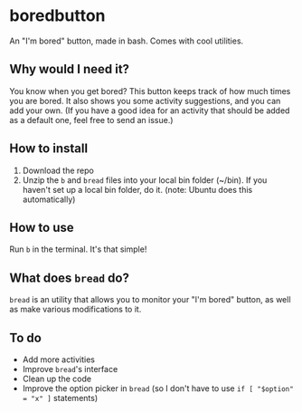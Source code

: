 # boredbutton
An "I'm bored" button, made in bash. Comes with cool utilities.
## Why would I need it?
You know when you get bored? This button keeps track of how much times you are bored. It also shows you some activity suggestions, and you can add your own. (If you have a good idea for an activity that should be added as a default one, feel free to send an issue.)
## How to install
1. Download the repo
2. Unzip the ``b`` and ``bread`` files into your local bin folder (~/bin). If you haven't set up a local bin folder, do it. (note: Ubuntu does this automatically)
## How to use
Run ``b`` in the terminal. It's that simple! 
## What does ``bread`` do?
``bread`` is an utility that allows you to monitor your "I'm bored" button, as well as make various modifications to it.
## To do
- Add more activities
- Improve ``bread``'s interface
- Clean up the code
- Improve the option picker in ``bread`` (so I don't have to use ``if [ "$option" = "x" ]`` statements)

